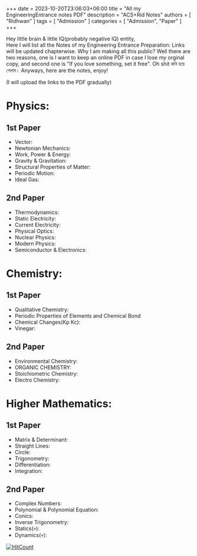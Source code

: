 ﻿+++ 
date = 2023-10-20T23:06:03+06:00
title = "All my EngineeringEntrance notes PDF"
description = "ACS+Rid Notes"
authors = [ "Ridhwan" ]
tags = [ "Admission" ]
categories = [ "Admission", "Paper" ]
+++

Hey little brain & little IQ(probably negative IQ) entity,
<br>
Here I will list all the Notes of my Engineering Entrance Preparation:
Links will be updated chapterwise. Why I am making all this public? Well there are two reasons, one is I want to keep an online PDF in case I lose my orginal copy, and second one is
"If you love something, set it free". Oh shit কবি হয়ে গেলাম। Anyways, here are the notes, enjoy!

(I will upload the links to the PDF gradually)

 # Physics:

 ## 1st Paper

 - Vector:
 - Newtonian Mechanics:
 - Work, Power & Energy:
 - Gravity & Gravitation:
 - Structural Properties of Matter:
 - Periodic Motion:
 - Ideal Gas:

 ## 2nd Paper

 - Thermodynamics:
 - Static Electricity:
 - Current Electricity:
 - Physical Optics:
 - Nuclear Physics:
 - Modern Physics:
 - Semiconductor & Electronics:

 # Chemistry:

 ## 1st Paper

 - Qualitative Chemistry:
 - Periodic Properties of Elements and Chemical Bond
 - Chemical Changes(Kp Kc):
 - Vinegar:

 ## 2nd Paper

 - Environmental Chemistry:
 - ORGANIC CHEMISTRY:
 - Stoichiometric Chemistry:
 - Electro Chemistry:

 # Higher Mathematics:

 ## 1st Paper

 - Matrix & Determinant:
 - Straight Lines:
 - Circle:
 - Trigonometry:
 - Differentiation:
 - Integration:

 ## 2nd Paper

 - Complex Numbers:
 - Polynomial & Polynomial Equation:
 - Conics:
 - Inverse Trigonometry:
 - Statics(💀):
 - Dynamics(💀):

[![HitCount](https://hits.dwyl.com/FahimFuad/010x.svg?style=flat-square&show=unique)](http://hits.dwyl.com/FahimFuad/010x)